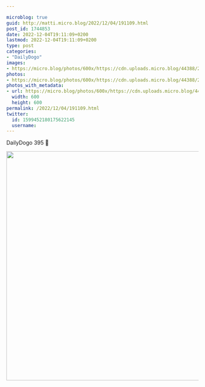 ```yaml
---

microblog: true
guid: http://matti.micro.blog/2022/12/04/191109.html
post_id: 1744853
date: 2022-12-04T19:11:09+0200
lastmod: 2022-12-04T19:11:09+0200
type: post
categories:
- "DailyDogo"
images:
- https://micro.blog/photos/600x/https://cdn.uploads.micro.blog/44388/2022/fdff0545ab.jpg
photos:
- https://micro.blog/photos/600x/https://cdn.uploads.micro.blog/44388/2022/fdff0545ab.jpg
photos_with_metadata:
- url: https://micro.blog/photos/600x/https://cdn.uploads.micro.blog/44388/2022/fdff0545ab.jpg
  width: 600
  height: 600
permalink: /2022/12/04/191109.html
twitter:
  id: 1599452180175622145
  username:
---
```

DailyDogo 395 🐶

<img src="https://micro.blog/photos/600x/https://blog.martin-haehnel.de/uploads/2022/fdff0545ab.jpg" width="600" height="600" alt="" />
